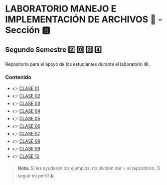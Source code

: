 # LABORATORIO MANEJO E IMPLEMENTACIÓN DE ARCHIVOS 💾 - Sección 🅱️

## Segundo Semestre 2️⃣ 0️⃣ 2️⃣ 4️⃣

Repositorio para el apoyo de los estudiantes durante el laboratorio 😄.

### Contenido

<ul>
    <li> 👉 <a href="https://github.com/keviingarciah/MIA_LAB_S2_2024/tree/main/CLASE01" target="_blank">CLASE 01</a></li>
    <li> 👉 <a href="https://github.com/keviingarciah/MIA_LAB_S2_2024/tree/main/CLASE02" target="_blank">CLASE 02</a></li>
    <li> 👉 <a href="https://github.com/keviingarciah/MIA_LAB_S2_2024/tree/main/CLASE03" target="_blank">CLASE 03</a></li>
    <li> 👉 <a href="https://github.com/keviingarciah/MIA_LAB_S2_2024/tree/main/CLASE04" target="_blank">CLASE 04</a></li>
    <li> 👉 <a href="https://github.com/keviingarciah/MIA_LAB_S2_2024/tree/main/CLASE05" target="_blank">CLASE 05</a></li>
    <li> 👉 <a href="https://github.com/keviingarciah/MIA_LAB_S2_2024/tree/main/CLASE06" target="_blank">CLASE 06</a></li>
    <li> 👉 <a href="https://github.com/keviingarciah/MIA_LAB_S2_2024/tree/main/CLASE07" target="_blank">CLASE 07</a></li>
    <li> 👉 <a href="https://github.com/keviingarciah/MIA_LAB_S2_2024/tree/main/CLASE08" target="_blank">CLASE 08</a></li>
    <li> 👉 <a href="https://github.com/keviingarciah/MIA_LAB_S2_2024/tree/main/CLASE09" target="_blank">CLASE 09</a></li>
    <li> 👉 <a href="https://github.com/keviingarciah/MIA_LAB_S2_2024/tree/main/CLASE10" target="_blank">CLASE 10</a></li>
</ul>

> **Nota:** Si les ayudaron los ejemplos, no olviden dar ⭐ al repositorio. O seguir mi perfil 🫂.
